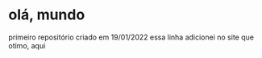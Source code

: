 # olá, mundo
 primeiro repositório
criado em 19/01/2022
essa linha adicionei no site que otimo, aqui
